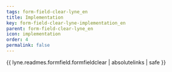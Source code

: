 ```yaml
---
tags: form-field-clear-lyne_en
title: Implementation
key: form-field-clear-lyne-implementation_en
parent: form-field-clear-lyne_en
icon: implementation
order: 4
permalink: false  
---
```

{{ lyne.readmes.formfield.formfieldclear | absolutelinks | safe }}


